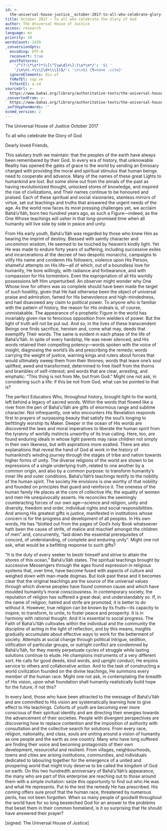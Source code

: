 ```yaml
---
id: >-
  the-universal-house-justice__october-2017-to-all-who-celebrate-glory-god__3961040079__en
title: October 2017 – To all who celebrate the Glory of God
author: The Universal House of Justice
access: research
language: en
priority: 10
wordsCount: 1439
_conversionOpts:
  encoding: UTF-8
  reconvert: true
  postPatterns:
    '/^(?:\*\s*)*(\[\^[\w\d]+\]:)\s*\n*/': '$1 '
    '/\n\n(.+\\\[\d+\\\])$/': '\n\n$1 {¶=none .cite}'
  ignoreElements: div.of
  fnRefEl: sup.ve
  fnTextEl: a.sd
sourceUrl: >-
  https://www.bahai.org/library/authoritative-texts/the-universal-house-of-justice/messages/20171001_001/20171001_001.xhtml
_convertedFrom: >-
  https://www.bahai.org/library/authoritative-texts/the-universal-house-of-justice/messages/20171001_001/20171001_001.xhtml
_softHyphenWords: ''
ocnmd_version: 2
---
```

The Universal House of Justice
October 2017

To all who celebrate the Glory of God

Dearly loved Friends,

This salutary truth we maintain: that the peoples of the earth have always been remembered by their God. In every era of history, that unknowable Reality has opened the gates of grace to the world by sending an Emissary charged with providing the moral and spiritual stimulus that human beings need to cooperate and advance. Many of the names of these great Lights to humankind are lost. But some shine out from the annals of the past as having revolutionized thought, unlocked stores of knowledge, and inspired the rise of civilizations, and Their names continue to be honoured and praised. Each of these spiritual and social visionaries, stainless mirrors of virtue, set out teachings and truths that answered the urgent needs of the age. As the world now faces its most pressing challenges yet, we acclaim Bahá’u’lláh, born two hundred years ago, as such a Figure—indeed, as the One Whose teachings will usher in that long-promised time when all humanity will live side by side in peace and unity.

From His early youth, Bahá’u’lláh was regarded by those who knew Him as bearing the imprint of destiny. Blessed with saintly character and uncommon wisdom, He seemed to be touched by heaven’s kindly light. Yet He was made to endure forty years of suffering, including successive exiles and incarcerations at the decree of two despotic monarchs, campaigns to vilify His name and condemn His followers, violence upon His Person, shameful attempts on His life—all of which, out of a boundless love for humanity, He bore willingly, with radiance and forbearance, and with compassion for His tormentors. Even the expropriation of all His worldly possessions left Him unperturbed. An observer might wonder why One Whose love for others was so complete should have been made the target of such hostility, given that He had otherwise been the object of universal praise and admiration, famed for His benevolence and high-mindedness, and had disavowed any claim to political power. To anyone who is familiar with the pattern of history, the reason for His ordeals is, of course, unmistakable. The appearance of a prophetic Figure in the world has invariably given rise to ferocious opposition from wielders of power. But the light of truth will not be put out. And so, in the lives of these transcendent Beings one finds sacrifice, heroism and, come what may, deeds that exemplify Their words. The same is evident in each phase of the life of Bahá’u’lláh. In spite of every hardship, He was never silenced, and His words retained their compelling potency—words spoken with the voice of insight, diagnosing the world’s ills and prescribing the remedy; words carrying the weight of justice, warning kings and rulers about forces that would ultimately sweep them from their thrones; words that leave one’s soul uplifted, awed and transformed, determined to free itself from the thorns and brambles of self-interest; and words that are clear, arresting, and emphatic: “This thing is not from Me, but from God.” Might one not ask, in considering such a life: if this be not from God, what can be pointed to that is?

The perfect Educators Who, throughout history, brought light to the world, left behind a legacy of sacred words. Within the words that flowed like a river from the pen of Bahá’u’lláh are gifts of enormous range and sublime character. Not infrequently, one who encounters His Revelation responds first to prayers of surpassing beauty that satisfy the soul’s longing to befittingly worship its Maker. Deeper in the ocean of His words are discovered the laws and moral imperatives to liberate the human spirit from the tyranny of worldly instincts unworthy of its true calling. Here, too, are found enduring ideals in whose light parents may raise children not simply in their own likeness, but with aspirations more exalted. There are also explanations that reveal the hand of God at work in the history of humankind’s winding journey through the stages of tribe and nation towards higher forms of unity. The diverse religions of the world are shown to be expressions of a single underlying truth, related to one another by a common origin, and also by a common purpose: to transform humanity’s inner life and outer conditions. Bahá’u’lláh’s teachings testify to the nobility of the human spirit. The society He envisions is one worthy of that nobility and founded on principles that guard and reinforce it. The oneness of the human family He places at the core of collective life; the equality of women and men He unequivocally asserts. He reconciles the seemingly counteracting forces of our own age—science and religion, unity and diversity, freedom and order, individual rights and social responsibilities. And among His greatest gifts is justice, manifested in institutions whose concern is for the progress and development of all peoples. In His own words, He has “blotted out from the pages of God’s holy Book whatsoever hath been the cause of strife, of malice and mischief amongst the children of men” and, concurrently, “laid down the essential prerequisites of concord, of understanding, of complete and enduring unity”. Might one not ask, what would be a befitting response to such gifts?

“It is the duty of every seeker to bestir himself and strive to attain the shores of this ocean,” Bahá’u’lláh states. The spiritual teachings brought by successive Messengers through the ages found expression in religious systems that, over time, have become fused with aspects of culture and weighed down with man-made dogmas. But look past these and it becomes clear that the original teachings are the source of the universal values through which diverse peoples have found common cause and which have moulded humanity’s moral consciousness. In contemporary society, the reputation of religion has suffered a great deal, and understandably so. If, in the name of religion, hatred and strife are promoted, it is better to do without it. However, true religion can be known by its fruits—its capacity to inspire, to transform, to unite, to foster peace and prosperity. It is in harmony with rational thought. And it is essential to social progress. The Faith of Bahá’u’lláh cultivates within the individual and the community the discipline of acting in the light of reflection, and by this means, insights gradually accumulate about effective ways to work for the betterment of society. Attempts at social change through political intrigue, sedition, vilification of particular groups, or outright conflict are condemned by Bahá’u’lláh, for they merely perpetuate cycles of struggle while lasting solutions continue to elude. He champions instruments of a very different sort. He calls for good deeds, kind words, and upright conduct; He enjoins service to others and collaborative action. And to the task of constructing a world civilization founded on the divine teachings, He summons every member of the human race. Might one not ask, in contemplating the breadth of His vision, upon what foundation shall humanity realistically build hope for the future, if not this?

In every land, those who have been attracted to the message of Bahá’u’lláh and are committed to His vision are systematically learning how to give effect to His teachings. Cohorts of youth are becoming ever more conscious of their spiritual identity and are directing their energies towards the advancement of their societies. People with divergent perspectives are discovering how to replace contention and the imposition of authority with consultation and the collective search for solutions. From every race, religion, nationality, and class, souls are uniting around a vision of humanity as one people and the earth as one country. Many who have long suffered are finding their voice and becoming protagonists of their own development, resourceful and resilient. From villages, neighbourhoods, towns and cities are arising institutions, communities, and individuals dedicated to labouring together for the emergence of a united and prospering world that might truly deserve to be called the kingdom of God on earth. On this two hundredth anniversary of Bahá’u’lláh’s appearance, the many who are part of this enterprise are reaching out to those around them with a simple invitation: seize this opportunity to find out who He was and what He represents. Put to the test the remedy He has prescribed. His coming offers sure proof that the human race, threatened by numerous perils, has not been forgotten. When so many people of goodwill throughout the world have for so long beseeched God for an answer to the problems that beset them in their common homeland, is it so surprising that He should have answered their prayer?

\[signed: The Universal House of Justice\]
